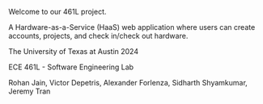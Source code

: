 Welcome to our 461L project.

A Hardware-as-a-Service (HaaS) web application where users can create accounts, projects, and check in/check out hardware. 

The University of Texas at Austin 2024

ECE 461L - Software Engineering Lab

Rohan Jain, Victor Depetris, Alexander Forlenza, Sidharth Shyamkumar, Jeremy Tran
